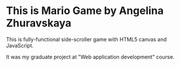 # This is Mario Game by Angelina Zhuravskaya

This is fully-functional side-scroller game with HTML5 canvas and JavaScript. 

It was my graduate project at "Web application development" course.
